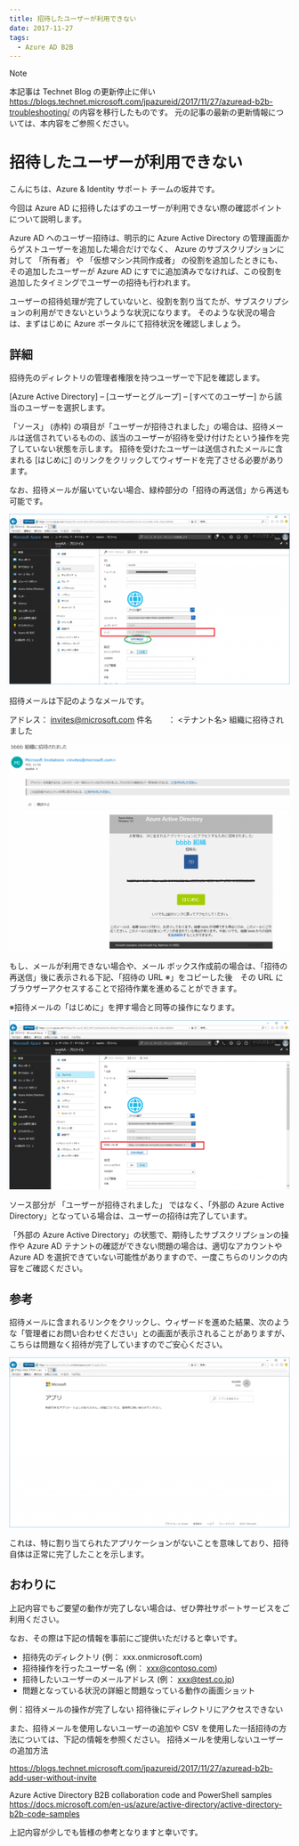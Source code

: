 ```yaml
---
title: 招待したユーザーが利用できない
date: 2017-11-27
tags:
  - Azure AD B2B
---
```


> [!NOTE]
> 本記事は Technet Blog の更新停止に伴い https://blogs.technet.microsoft.com/jpazureid/2017/11/27/azuread-b2b-troubleshooting/ の内容を移行したものです。
> 元の記事の最新の更新情報については、本内容をご参照ください。

# 招待したユーザーが利用できない

こんにちは、Azure & Identity サポート チームの坂井です。

今回は Azure AD に招待したはずのユーザーが利用できない際の確認ポイントについて説明します。

Azure AD へのユーザー招待は、明示的に Azure Active Directory の管理画面からゲストユーザーを追加した場合だけでなく、 Azure のサブスクリプションに対して 「所有者」 や 「仮想マシン共同作成者」 の役割を追加したときにも、その追加したユーザーが Azure AD にすでに追加済みでなければ、この役割を追加したタイミングでユーザーの招待も行われます。

ユーザーの招待処理が完了していないと、役割を割り当てたが、サブスクリプションの利用ができないというような状況になります。
そのような状況の場合は、まずはじめに Azure ポータルにて招待状況を確認しましょう。

## 詳細

招待先のディレクトリの管理者権限を持つユーザーで下記を確認します。

[Azure Active Directory] – [ユーザーとグループ] – [すべてのユーザー] から該当のユーザーを選択します。

「ソース」 (赤枠) の項目が「ユーザーが招待されました」の場合は、招待メールは送信されているものの、該当のユーザーが招待を受け付けたという操作を完了していない状態を示します。
招待を受けたユーザーは送信されたメールに含まれる [はじめに] のリンクをクリックしてウィザードを完了させる必要があります。

なお、招待メールが届いていない場合、緑枠部分の「招待の再送信」から再送も可能です。

![](./azuread-b2b-troubleshooting/resend.png)

招待メールは下記のようなメールです。


アドレス： invites@microsoft.com
件名　　： <テナント名> 組織に招待されました

![](./azuread-b2b-troubleshooting/sampleEmail.png)


もし、メールが利用できない場合や、メール ボックス作成前の場合は、「招待の再送信」後に表示される下記、「招待の URL ※」をコピーした後　その URL にブラウザーアクセスすることで招待作業を進めることができます。

※招待メールの「はじめに」を押す場合と同等の操作になります。

![](./azuread-b2b-troubleshooting/invitationURL.png)

ソース部分が 「ユーザーが招待されました」 ではなく、「外部の Azure Active Directory」となっている場合は、ユーザーの招待は完了しています。

「外部の Azure Active Directory」の状態で、期待したサブスクリプションの操作や Azure AD テナントの確認ができない問題の場合は、適切なアカウントや Azure AD を選択できていない可能性がありますので、一度こちらのリンクの内容をご確認ください。

## 参考

招待メールに含まれるリンクをクリックし、ウィザードを進めた結果、次のような「管理者にお問い合わせください」との画面が表示されることがありますが、こちらは問題なく招待が完了していますのでご安心ください。

![](./azuread-b2b-troubleshooting/accesspanel.png)

これは、特に割り当てられたアプリケーションがないことを意味しており、招待自体は正常に完了したことを示します。

## おわりに

上記内容でもご要望の動作が完了しない場合は、ぜひ弊社サポートサービスをご利用ください。

なお、その際は下記の情報を事前にご提供いただけると幸いです。


- 招待先のディレクトリ (例： xxx.onmicrosoft.com)
- 招待操作を行ったユーザー名 (例： xxx@contoso.com)
- 招待したいユーザーのメールアドレス (例： xxx@test.co.jp)
- 問題となっている状況の詳細と問題なっている動作の画面ショット

例：招待メールの操作が完了しない
    招待後にディレクトリにアクセスできない


また、招待メールを使用しないユーザーの追加や CSV を使用した一括招待の方法については、下記の情報を参照ください。
招待メールを使用しないユーザーの追加方法

https://blogs.technet.microsoft.com/jpazureid/2017/11/27/azuread-b2b-add-user-without-invite

Azure Active Directory B2B collaboration code and PowerShell samples
https://docs.microsoft.com/en-us/azure/active-directory/active-directory-b2b-code-samples

上記内容が少しでも皆様の参考となりますと幸いです。

